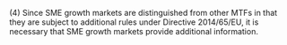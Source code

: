 (4) Since SME growth markets are distinguished from other MTFs in that they are subject to additional rules under Directive 2014/65/EU, it is necessary that SME growth markets provide additional information.
